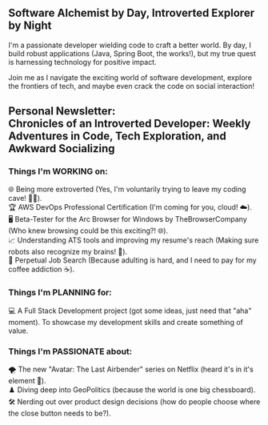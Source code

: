## Software Alchemist by Day, Introverted Explorer by Night

I'm a passionate developer wielding code to craft a better world. By day, I build robust applications (Java, Spring Boot, the works!), but my true quest is harnessing technology for positive impact.

Join me as I navigate the exciting world of software development, explore the frontiers of tech, and maybe even crack the code on social interaction!



## Personal Newsletter: <br>Chronicles of an Introverted Developer: Weekly Adventures in Code, Tech Exploration, and Awkward Socializing

### Things I'm WORKING on:
🌐 Being more extroverted (Yes, I'm voluntarily trying to leave my coding cave! 🦸‍♂️). <br>
🏆 AWS DevOps Professional Certification (I'm coming for you, cloud! ☁️). <br>
🖥️ Beta-Tester for the Arc Browser for Windows by TheBrowserCompany (Who knew browsing could be this exciting?! 🌐). <br>
📈 Understanding ATS tools and improving my resume's reach (Making sure robots also recognize my brains! 🤖). <br>
💼 Perpetual Job Search (Because adulting is hard, and I need to pay for my coffee addiction ☕). <br>

### Things I'm PLANNING for:
💻 A Full Stack Development project (got some ideas, just need that "aha" moment). To showcase my development skills and create something of value. <br>

### Things I'm PASSIONATE about:
🌪️ The new "Avatar: The Last Airbender" series on Netflix (heard it's in it's element 🍿). <br>
♟️ Diving deep into GeoPolitics (because the world is one big chessboard). <br>
🛠️ Nerding out over product design decisions (how do people choose where the close button needs to be?). <br>


